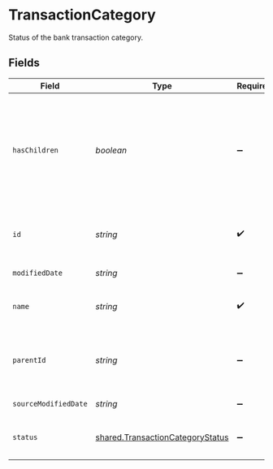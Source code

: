 # TransactionCategory

Status of the bank transaction category.


## Fields

| Field                                                                                                       | Type                                                                                                        | Required                                                                                                    | Description                                                                                                 | Example                                                                                                     |
| ----------------------------------------------------------------------------------------------------------- | ----------------------------------------------------------------------------------------------------------- | ----------------------------------------------------------------------------------------------------------- | ----------------------------------------------------------------------------------------------------------- | ----------------------------------------------------------------------------------------------------------- |
| `hasChildren`                                                                                               | *boolean*                                                                                                   | :heavy_minus_sign:                                                                                          | A Boolean indicating whether there are other bank transaction categories beneath this one in the hierarchy. |                                                                                                             |
| `id`                                                                                                        | *string*                                                                                                    | :heavy_check_mark:                                                                                          | The unique identifier of the bank transaction category.                                                     |                                                                                                             |
| `modifiedDate`                                                                                              | *string*                                                                                                    | :heavy_minus_sign:                                                                                          | N/A                                                                                                         | 2022-10-23T00:00:00.000Z                                                                                    |
| `name`                                                                                                      | *string*                                                                                                    | :heavy_check_mark:                                                                                          | The name of the bank transaction category.                                                                  |                                                                                                             |
| `parentId`                                                                                                  | *string*                                                                                                    | :heavy_minus_sign:                                                                                          | The unique identifier of the parent bank transaction category.                                              |                                                                                                             |
| `sourceModifiedDate`                                                                                        | *string*                                                                                                    | :heavy_minus_sign:                                                                                          | N/A                                                                                                         | 2022-10-23T00:00:00.000Z                                                                                    |
| `status`                                                                                                    | [shared.TransactionCategoryStatus](../../../sdk/models/shared/transactioncategorystatus.md)                 | :heavy_minus_sign:                                                                                          | The status of the transaction category.                                                                     |                                                                                                             |